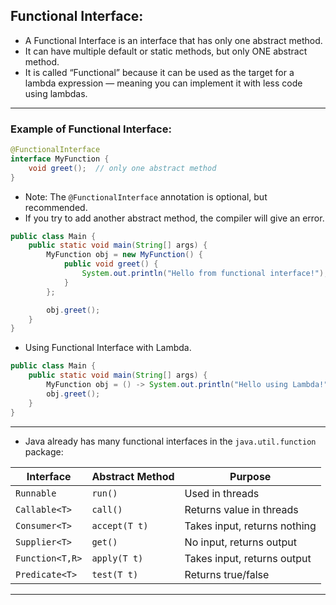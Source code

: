 ## **Functional Interface:**

- A Functional Interface is an interface that has only one abstract method.
- It can have multiple default or static methods, but only ONE abstract method.
- It is called “Functional” because it can be used as the target for a lambda expression — meaning you can implement it with less code using lambdas.

---

### **Example of Functional Interface:**

```java
@FunctionalInterface
interface MyFunction {
    void greet();  // only one abstract method
}
```

- Note: The `@FunctionalInterface` annotation is optional, but recommended.
- If you try to add another abstract method, the compiler will give an error.

```java
public class Main {
    public static void main(String[] args) {
        MyFunction obj = new MyFunction() {
            public void greet() {
                System.out.println("Hello from functional interface!");
            }
        };

        obj.greet();
    }
}
```

- Using Functional Interface with Lambda.

```java
public class Main {
    public static void main(String[] args) {
        MyFunction obj = () -> System.out.println("Hello using Lambda!");
        obj.greet();
    }
}
```

---

- Java already has many functional interfaces in the `java.util.function` package:

| Interface       | Abstract Method | Purpose                      |
| --------------- | --------------- | ---------------------------- |
| `Runnable`      | `run()`         | Used in threads              |
| `Callable<T>`   | `call()`        | Returns value in threads     |
| `Consumer<T>`   | `accept(T t)`   | Takes input, returns nothing |
| `Supplier<T>`   | `get()`         | No input, returns output     |
| `Function<T,R>` | `apply(T t)`    | Takes input, returns output  |
| `Predicate<T>`  | `test(T t)`     | Returns true/false           |

---